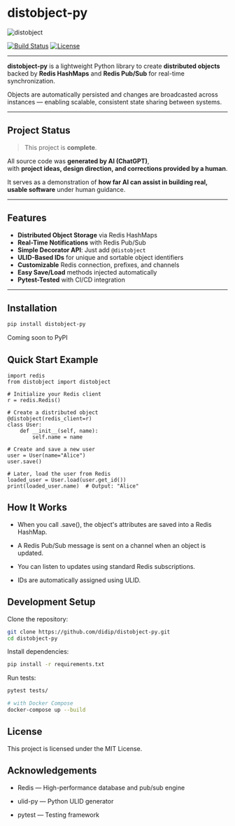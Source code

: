 # distobject-py

![distobject](https://github.com/user-attachments/assets/34fb2c63-538f-4faf-bc18-45ad7d8d5004)

[![Build Status](https://img.shields.io/github/actions/workflow/status/didip/distobject-py/python-tests.yml?branch=main)](https://github.com/didip/distobject-py/actions)
[![License](https://img.shields.io/badge/license-MIT-green.svg)](./LICENSE)

---

**distobject-py** is a lightweight Python library to create **distributed objects** backed by **Redis HashMaps** and **Redis Pub/Sub** for real-time synchronization.

Objects are automatically persisted and changes are broadcasted across instances — enabling scalable, consistent state sharing between systems.

---

## Project Status

> This project is **complete**.

All source code was **generated by AI (ChatGPT)**,  
with **project ideas, design direction, and corrections provided by a human**.

It serves as a demonstration of **how far AI can assist in building real, usable software** under human guidance.

---

## Features

- **Distributed Object Storage** via Redis HashMaps
- **Real-Time Notifications** with Redis Pub/Sub
- **Simple Decorator API**: Just add `@distobject`
- **ULID-Based IDs** for unique and sortable object identifiers
- **Customizable** Redis connection, prefixes, and channels
- **Easy Save/Load** methods injected automatically
- **Pytest-Tested** with CI/CD integration

---

## Installation

```bash
pip install distobject-py
```

Coming soon to PyPI

## Quick Start Example

```
import redis
from distobject import distobject

# Initialize your Redis client
r = redis.Redis()

# Create a distributed object
@distobject(redis_client=r)
class User:
    def __init__(self, name):
        self.name = name

# Create and save a new user
user = User(name="Alice")
user.save()

# Later, load the user from Redis
loaded_user = User.load(user.get_id())
print(loaded_user.name)  # Output: "Alice"
```

## How It Works

* When you call .save(), the object's attributes are saved into a Redis HashMap.

* A Redis Pub/Sub message is sent on a channel when an object is updated.

* You can listen to updates using standard Redis subscriptions.

* IDs are automatically assigned using ULID.

## Development Setup

Clone the repository:

```bash
git clone https://github.com/didip/distobject-py.git
cd distobject-py
```

Install dependencies:

```bash
pip install -r requirements.txt
```

Run tests:

```bash
pytest tests/

# with Docker Compose
docker-compose up --build
```

## License

This project is licensed under the MIT License.

## Acknowledgements

* Redis — High-performance database and pub/sub engine

* ulid-py — Python ULID generator

* pytest — Testing framework

